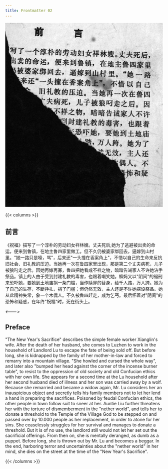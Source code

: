 ```yaml
---
title: Frontmatter 02
---
```


![zhufu front](./../../images/zhufu/seifert0772_zf_0004_0.jpg)


{{< columns >}}

## 前言

《祝福》描写了一个淳朴的劳动妇女祥林嫂。丈夫死后,她为了逃避被出卖的命运，便来到鲁镇，在地主鲁四家里做工。但不久仍被婆家绑回去，逼嫁到山村里。"她一路只是嚎，骂"，后来还"一头撞在香案角上"，不惜以自己的生命来反抗旧社会、旧礼教的压迫。当她再一次在鲁四家里出现，那是第二个丈夫病死，儿子被狼叼走之后。因她再嫁再寡，鲁四把她看成不祥之物，暗暗告诫家人不许她沾手祭品。镇上的人由于受到封建礼教的毒害，也跟着嘲笑她。柳妈又以"阴间"的锯刑来恐吓她，要她到土地庙捐一条门槛，当作赎罪的替身，给千人踏，万人跨。她为了自己的生存，不断挣扎，捐了门槛；但仍然无效，主人还是不许她摆设祭品。她从此精神失常，象一个木偶人。不久被鲁四赶走，成为乞丐。最后怀着对"阴间"的恐怖和疑惑，在年终"祝福"时，死在街头上。

<--->

## Preface

"The New Year's Sacrifice" describes the simple female worker Xianglin's wife. After the death of her husband, she comes to Luzhen to work in the household of Landlord Lu to escape the fate of being sold off. But before long, she is kidnapped by the family of her mother-in-law and forced to remarry into a mountain village. "She howled and cursed the whole way", and later also "bumped her head against the corner of the incense burner table", to resist to the oppression of old society and old Confucian ethics with her own life. She appears for a second time at the Lu household after her second husband died of illness and her son was carried away by a wolf. Because she remarried and became a widow again, Mr. Lu considers her an inauspicious object and secretly tells his family members not to let her lend a hand in preparing the sacrifices. Poisoned by feudal Confucian ethics, the other people in town follow suit to sneer at her. Auntie Liu further threatens her with the torture of dismemberment in the "nether world", and tells her to donate a threshold to the Temple of the Village God to be stepped on and passed over by 10.000 people as her replacement, in order to atone for her sins. She ceaselessly struggles for her survival and manages to donate a threshold. But it is of no use, the landlord still would not let her set out the sacrificial offerings. From then on, she is mentally deranged, as dumb as a puppet. Before long, she is thrown out by Mr. Lu and becomes a beggar. In the end, harboring terror and uncertainties about the "nether world" in her mind, she dies on the street at the time of the "New Year's Sacrifice".

{{< /columns >}}
